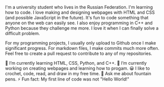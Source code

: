 I'm a university student who lives in the Russian Federation. I'm learning how to code. I love making and designing webpages with HTML and CSS (and possible JavaScript in the future). It's fun to code something that anyone on the web can easily see. I also enjoy programming in C++ and Python because they challenge me more. I love it when I can finally solve a difficult problem.

For my programming projects, I usually only upload to Github once I make significant progress. For markdown files, I make commits much more often. Feel free to create a pull request to contribute to any of my repositories.

🌱 I’m currently learning HTML, CSS, Python, and C++.
🔭 I’m currently working on creating webpages and learning how to progam.
😀 I like to crochet, code, read, and draw in my free time.
💬 Ask me about fountain pens.
⚡ Fun fact: My first line of code was not "Hello World!"
